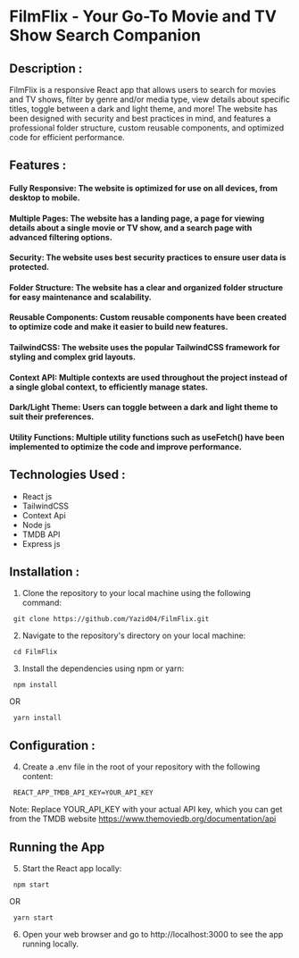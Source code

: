 # FilmFlix - Your Go-To Movie and TV Show Search Companion

## Description : 
FilmFlix is a responsive React app that allows users to search for movies and TV shows, filter by genre and/or media type, view details about specific titles, toggle between a dark and light theme, and more! The website has been designed with security and best practices in mind, and features a professional folder structure, custom reusable components, and optimized code for efficient performance.    
   
   
   
  ## Features : 
  #### Fully Responsive: The website is optimized for use on all devices, from desktop to mobile.
  ####  Multiple Pages: The website has a landing page, a page for viewing details about a single movie or TV show, and a search page with advanced filtering options.   
  ####  Security: The website uses best security practices to ensure user data is protected.  
  ####  Folder Structure: The website has a clear and organized folder structure for easy maintenance and scalability.  
  ####  Reusable Components: Custom reusable components have been created to optimize code and make it easier to build new features.  
  #### TailwindCSS: The website uses the popular TailwindCSS framework for styling and complex grid layouts.  
  ####  Context API: Multiple contexts are used throughout the project instead of a single global context, to efficiently manage states.  
  ####  Dark/Light Theme: Users can toggle between a dark and light theme to suit their preferences.  
  ####  Utility Functions: Multiple utility functions such as useFetch() have been implemented to optimize the code and improve performance.  
   
   
   
  ## Technologies Used :
  * React js
  * TailwindCSS
  * Context Api
  * Node js
  * TMDB API
  * Express js


  ## Installation :
  1. Clone the repository to your local machine using the following command:  
  ```  
   git clone https://github.com/Yazid04/FilmFlix.git
  ```  
  2. Navigate to the repository's directory on your local machine:
  ```  
   cd FilmFlix    
  ```  
  3. Install the dependencies using npm or yarn:   
  ```  
   npm install  
  ```  
   OR  
   ```  
    yarn install  
   ```  

  ## Configuration : 
  4. Create a .env file in the root of your repository with the following content:
  ```
   REACT_APP_TMDB_API_KEY=YOUR_API_KEY
  ```
  Note: Replace YOUR_API_KEY with your actual API key, which you can get from the TMDB website https://www.themoviedb.org/documentation/api
  
  ## Running the App
  5. Start the React app locally:
  ```
   npm start
  ```
   OR
  ```
   yarn start
  ```
  6. Open your web browser and go to http://localhost:3000 to see the app running locally.
